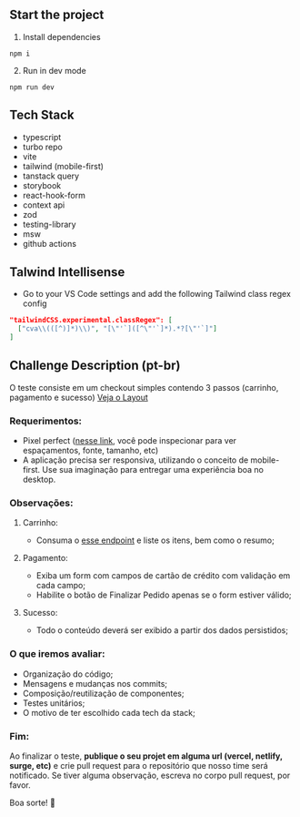 ## Start the project
1. Install dependencies

```
npm i
```

2. Run in dev mode

```
npm run dev
```

## Tech Stack
- typescript
- turbo repo
- vite
- tailwind (mobile-first)
- tanstack query
- storybook
- react-hook-form
- context api
- zod
- testing-library
- msw
- github actions

## Talwind Intellisense

- Go to your VS Code settings and add the following Tailwind class regex config

```json
"tailwindCSS.experimental.classRegex": [
  ["cva\\(([^)]*)\\)", "[\"'`]([^\"'`]*).*?[\"'`]"]
]
```

## Challenge Description (pt-br)

O teste consiste em um checkout simples contendo 3 passos (carrinho, pagamento e sucesso) [Veja o Layout](https://www.figma.com/proto/VAOqGCWUNg13WE1t05I7xy/TestFront?page-id=15211%3A254388&node-id=15212%3A255342&viewport=415%2C484%2C0.66&scaling=min-zoom&starting-point-node-id=15212%3A254392&show-proto-sidebar=1)

### Requerimentos:

- Pixel perfect ([nesse link](https://www.figma.com/file/VAOqGCWUNg13WE1t05I7xy/TestFront?node-id=15211%3A254388&t=2A5yzAbeVSPYi4sw-1), você pode inspecionar para ver espaçamentos, fonte, tamanho, etc)
- A aplicação precisa ser responsiva, utilizando o conceito de mobile-first. Use sua imaginação para entregar uma experiência boa no desktop.

### Observações:

1. Carrinho:

   - Consuma o [esse endpoint](https://run.mocky.io/v3/d6e9a93f-9741-4494-b81e-637a8e9b8ddd) e liste os itens, bem como o resumo;

2. Pagamento:

   - Exiba um form com campos de cartão de crédito com validação em cada campo;
   - Habilite o botão de Finalizar Pedido apenas se o form estiver válido;

3. Sucesso:
   - Todo o conteúdo deverá ser exibido a partir dos dados persistidos;

### O que iremos avaliar:

- Organização do código;
- Mensagens e mudanças nos commits;
- Composição/reutilização de componentes;
- Testes unitários;
- O motivo de ter escolhido cada tech da stack;

### Fim:

Ao finalizar o teste, **publique o seu projet em alguma url (vercel, netlify, surge, etc)** e crie pull request para o repositório que nosso time será notificado. Se tiver alguma observação, escreva no corpo pull request, por favor.

Boa sorte! 🚀

